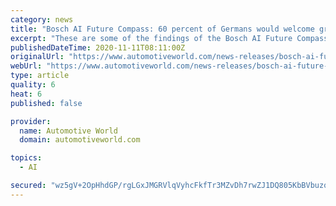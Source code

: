 ```yaml
---
category: news
title: "Bosch AI Future Compass: 60 percent of Germans would welcome greater use of artificial intelligence in industrial settings"
excerpt: "These are some of the findings of the Bosch AI Future Compass, a survey that polled 1,000 Germans aged 18 and over about their attitude to artificial intelligence. “Germany and Europe have what it takes to be world leaders in industrial AI,"
publishedDateTime: 2020-11-11T08:11:00Z
originalUrl: "https://www.automotiveworld.com/news-releases/bosch-ai-future-compass-60-percent-of-germans-would-welcome-greater-use-of-artificial-intelligence-in-industrial-settings/"
webUrl: "https://www.automotiveworld.com/news-releases/bosch-ai-future-compass-60-percent-of-germans-would-welcome-greater-use-of-artificial-intelligence-in-industrial-settings/"
type: article
quality: 6
heat: 6
published: false

provider:
  name: Automotive World
  domain: automotiveworld.com

topics:
  - AI

secured: "wz5gV+2OpHhdGP/rgLGxJMGRVlqVyhcFkfTr3MZvDh7rwZJ1DQ805KbBVbuzqqz96WqJuyp89WBikZjvBtMJmoNVJiLVynnmVJBpZ9s5Gx0+ZzdKxpGKVXG+RUFRPIDlqPDZ4khAUcMqS1rqTHAIiCMvJLnrxSlApvMW2GogwqayZ36MuumO+EM+2tJEE0X2CtJGsp+rS/s3ClJFlnCUwoHOaAwxdF5RyGZq8u5FVryozcX0iNfQFC7XECNfQAcwj7vLFaVs6MK9MWjKh7ajUv4Uk5ukMRAMQd0j//qz34eIzQOSTnXoLuCQA8j79tSlhoIhkq75a48TsW5mCCMukOfkzEPtRQ6k16vRmAGBLEU=;FF73ZYmLRB7pukR9FCrisw=="
---
```


